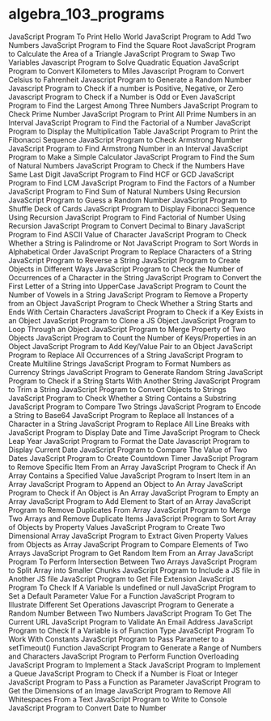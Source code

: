 # algebra_103_programs
JavaScript Program To Print Hello World
JavaScript Program to Add Two Numbers
JavaScript Program to Find the Square Root
JavaScript Program to Calculate the Area of a Triangle
JavaScript Program to Swap Two Variables
Javascript Program to Solve Quadratic Equation
JavaScript Program to Convert Kilometers to Miles
Javascript Program to Convert Celsius to Fahrenheit
Javascript Program to Generate a Random Number
Javascript Program to Check if a number is Positive, Negative, or Zero
Javascript Program to Check if a Number is Odd or Even
JavaScript Program to Find the Largest Among Three Numbers
JavaScript Program to Check Prime Number
JavaScript Program to Print All Prime Numbers in an Interval
JavaScript Program to Find the Factorial of a Number
JavaScript Program to Display the Multiplication Table
JavaScript Program to Print the Fibonacci Sequence
JavaScript Program to Check Armstrong Number
JavaScript Program to Find Armstrong Number in an Interval
JavaScript Program to Make a Simple Calculator
JavaScript Program to Find the Sum of Natural Numbers
JavaScript Program to Check if the Numbers Have Same Last Digit
JavaScript Program to Find HCF or GCD
JavaScript Program to Find LCM
JavaScript Program to Find the Factors of a Number
JavaScript Program to Find Sum of Natural Numbers Using Recursion
JavaScript Program to Guess a Random Number
JavaScript Program to Shuffle Deck of Cards
JavaScript Program to Display Fibonacci Sequence Using Recursion
JavaScript Program to Find Factorial of Number Using Recursion
JavaScript Program to Convert Decimal to Binary
JavaScript Program to Find ASCII Value of Character
JavaScript Program to Check Whether a String is Palindrome or Not
JavaScript Program to Sort Words in Alphabetical Order
JavaScript Program to Replace Characters of a String
JavaScript Program to Reverse a String
JavaScript Program to Create Objects in Different Ways
JavaScript Program to Check the Number of Occurrences of a Character in the String
JavaScript Program to Convert the First Letter of a String into UpperCase
JavaScript Program to Count the Number of Vowels in a String
JavaScript Program to Remove a Property from an Object
JavaScript Program to Check Whether a String Starts and Ends With Certain Characters
JavaScript Program to Check if a Key Exists in an Object
JavaScript Program to Clone a JS Object
JavaScript Program to Loop Through an Object
JavaScript Program to Merge Property of Two Objects
JavaScript Program to Count the Number of Keys/Properties in an Object
JavaScript Program to Add Key/Value Pair to an Object
JavaScript Program to Replace All Occurrences of a String
JavaScript Program to Create Multiline Strings
JavaScript Program to Format Numbers as Currency Strings
JavaScript Program to Generate Random String
JavaScript Program to Check if a String Starts With Another String
JavaScript Program to Trim a String
JavaScript Program to Convert Objects to Strings
JavaScript Program to Check Whether a String Contains a Substring
JavaScript Program to Compare Two Strings
JavaScript Program to Encode a String to Base64
JavaScript Program to Replace all Instances of a Character in a String
JavaScript Program to Replace All Line Breaks with
JavaScript Program to Display Date and Time
JavaScript Program to Check Leap Year
JavaScript Program to Format the Date
Javascript Program to Display Current Date
JavaScript Program to Compare The Value of Two Dates
JavaScript Program to Create Countdown Timer
JavaScript Program to Remove Specific Item From an Array
JavaScript Program to Check if An Array Contains a Specified Value
JavaScript Program to Insert Item in an Array
JavaScript Program to Append an Object to An Array
JavaScript Program to Check if An Object is An Array
JavaScript Program to Empty an Array
JavaScript Program to Add Element to Start of an Array
JavaScript Program to Remove Duplicates From Array
JavaScript Program to Merge Two Arrays and Remove Duplicate Items
JavaScript Program to Sort Array of Objects by Property Values
JavaScript Program to Create Two Dimensional Array
JavaScript Program to Extract Given Property Values from Objects as Array
JavaScript Program to Compare Elements of Two Arrays
JavaScript Program to Get Random Item From an Array
JavaScript Program To Perform Intersection Between Two Arrays
JavaScript Program to Split Array into Smaller Chunks
JavaScript Program to Include a JS file in Another JS file
JavaScript Program to Get File Extension
JavaScript Program To Check If A Variable Is undefined or null
JavaScript Program to Set a Default Parameter Value For a Function
JavaScript Program to Illustrate Different Set Operations
Javascript Program to Generate a Random Number Between Two Numbers
JavaScript Program To Get The Current URL
JavaScript Program to Validate An Email Address
JavaScript Program to Check If a Variable is of Function Type
JavaScript Program To Work With Constants
JavaScript Program to Pass Parameter to a setTimeout() Function
JavaScript Program to Generate a Range of Numbers and Characters
JavaScript Program to Perform Function Overloading
JavaScript Program to Implement a Stack
JavaScript Program to Implement a Queue
JavaScript Program to Check if a Number is Float or Integer
JavaScript Program to Pass a Function as Parameter
JavaScript Program to Get the Dimensions of an Image
JavaScript Program to Remove All Whitespaces From a Text
JavaScript Program to Write to Console
JavaScript Program to Convert Date to Number

